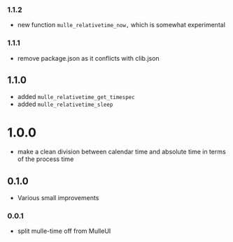 ### 1.1.2

* new function `mulle_relativetime_now,` which is somewhat experimental

### 1.1.1

* remove package.json as it conflicts with clib.json

## 1.1.0

* added `mulle_relativetime_get_timespec`
* added `mulle_relativetime_sleep`


# 1.0.0

* make a clean division between calendar time and absolute time in terms of the process time


## 0.1.0

* Various small improvements


### 0.0.1

* split mulle-time off from MulleUI
